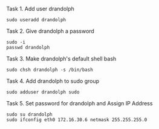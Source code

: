 Task 1. Add user drandolph 

    sudo useradd drandolph
 
Task 2. Give drandolph a password
    
    sudo -i
    passwd drandolph

Task 3. Make drandolph's default shell bash

    sudo chsh drandolph -s /bin/bash

Task 4. Add drandolph to sudo group

    sudo adduser drandolph sudo

Task 5. Set password for drandolph and Assign IP Address
  
    sudo su drandolph
    sudo ifconfig eth0 172.16.30.6 netmask 255.255.255.0
  
